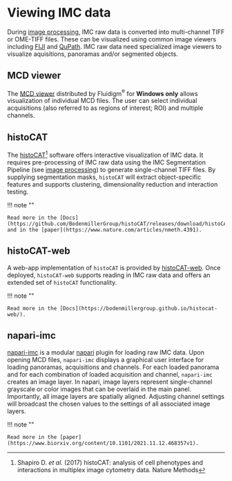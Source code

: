 # Viewing IMC data

During [image processing](process.md), IMC raw data is converted into multi-channel TIFF or OME-TIFF files.
These can be visualized using common image viewers including [FIJI](https://imagej.net/software/fiji/) and [QuPath](https://qupath.github.io/).
IMC raw data need specialized image viewers to visualize aquisitions, panoramas and/or segmented objects.

## MCD viewer

The [MCD viewer](https://www.fluidigm.com/products-services/software) distributed by Fluidigm<sup>&reg;</sup> for **Windows only** allows visualization of individual MCD files.
The user can select individual acquisitions (also referred to as regions of interest; ROI) and multiple channels. 

## histoCAT 

The [histoCAT](https://github.com/BodenmillerGroup/histoCAT)[^fn1] software offers interactive visualization of IMC data.
It requires pre-processing of IMC raw data using the IMC Segmentation Pipeline (see [image processing](process)) to generate single-channel TIFF files.
By supplying segmentation masks, `histoCAT` will extract object-specific features and supports clustering, dimensionality reduction and interaction testing.

!!! note ""

    Read more in the [Docs](https://github.com/BodenmillerGroup/histoCAT/releases/download/histoCAT_1.76/histoCATmanual_1.76.pdf) and in the [paper](https://www.nature.com/articles/nmeth.4391).

## histoCAT-web

A web-app implementation of `histoCAT` is provided by [histoCAT-web](https://github.com/BodenmillerGroup/histocat-web). 
Once deployed, `histoCAT-web` supports reading in IMC raw data and offers an extended set of `histoCAT` functionality.

!!! note ""

    Read more in the [Docs](https://bodenmillergroup.github.io/histocat-web/).

## napari-imc

[napari-imc](https://github.com/BodenmillerGroup/napari-imc) is a modular [napari](https://napari.org/) plugin for loading raw IMC data. 
Upon opening MCD files, `napari-imc` displays a graphical user interface for loading panoramas, acquisitions and channels. 
For each loaded panorama and for each combination of loaded acquisition and channel, `napari-imc` creates an image layer. 
In napari, image layers represent single-channel grayscale or color images that can be overlaid in the main panel. 
Importantly, all image layers are spatially aligned. 
Adjusting channel settings will broadcast the chosen values to the settings of all associated image layers.

!!! note ""

    Read more in the [paper](https://www.biorxiv.org/content/10.1101/2021.11.12.468357v1).

[^fn1]: Shapiro D. _et al._ (2017) histoCAT: analysis of cell phenotypes and interactions in multiplex image cytometry data. Nature Methods